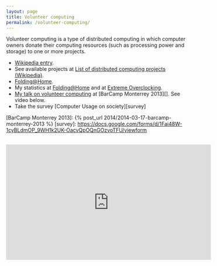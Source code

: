 ```yaml
---
layout: page
title: Volunteer computing
permalink: /volunteer-computing/
---
```


Volunteer computing is a type of distributed computing in which computer owners
donate their computing resources (such as processing power and storage) to one
or more projects.

- [Wikipedia entry][vc-wikipedia].
- See available projects at [List of distributed computing projects
  (Wikipedia)][].
- [Folding@Home](http://folding.stanford.edu).
- My statistics at [Folding@Home][stats-fah] and at [Extreme
  Overclocking][stats-eo].
- [My talk on volunteer computing][talk-video] at [BarCamp Monterrey 2013][].
  See video below.
- Take the survey [Computer Usage on society][survey]

[vc-wikipedia]: http://en.wikipedia.org/wiki/Volunteer_computing
[List of distributed computing projects (Wikipedia)]: http://en.wikipedia.org/wiki/List_of_distributed_computing_projects
[stats-fah]: http://fah-web2.stanford.edu/cgi-bin/main.py?qtype=userpage&amp;username=dreilopz
[stats-eo]: http://folding.extremeoverclocking.com/user_summary.php?s=&u=648628
[talk-video]: https://www.youtube.com/watch?v=SDaOZCuYRkE
[BarCamp Monterrey 2013]: {% post_url 2014/2014-03-17-barcamp-monterrey-2013 %}
[survey]: https://docs.google.com/forms/d/1Fai48W-1cyBLdmOP_9WH1k2UK-OacvQpOQnGOzvoTFU/viewform

<br/>

  <iframe width="560" height="315" src="https://www.youtube.com/embed/SDaOZCuYRkE" frameborder="0" allowfullscreen></iframe>
